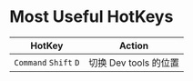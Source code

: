 # Most Useful HotKeys

| HotKey | Action |
| --- | --- |
| `Command` `Shift`  `D` | 切换 Dev tools 的位置 |
